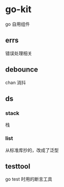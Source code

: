 # go-kit

go 自用组件

## errs

错误处理相关

## debounce

chan 消抖

## ds

### stack

栈

### list

从标准库抄的，改成了泛型

## testtool

go test 时用的断言工具

